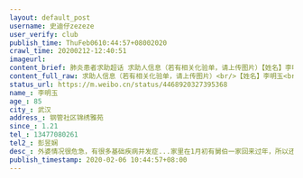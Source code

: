 ```yaml
---
layout: default_post
username: 史迪仔zezeze
user_verify: club
publish_time: ThuFeb0610:44:57+08002020
crawl_time: 20200212-12:40:51
imageurl: 
content_brief: 肺炎患者求助超话 求助人信息（若有相关化验单，请上传图片）【姓名】李明玉【年龄】85【所在城市】武汉【所在小区、社区】钢管社区锦绣雅苑【患病时间】1.21【联系方式】13477080261【其他紧急联系人】彭昱娴【病情描述】肺炎患者求助超话 外婆情况很危急，有很多基础疾病并发症. ...全文
content_full_raw: 求助人信息（若有相关化验单，请上传图片）<br/>【姓名】李明玉<br/>【年龄】85<br/>【所在城市】武汉<br/>【所在小区、社区】钢管社区锦绣雅苑<br/>【患病时间】1.21<br/>【联系方式】13477080261<br/>【其他紧急联系人】彭昱娴<br/>【病情描述】<br/><br/><br/><br/>外婆情况很危急，有很多基础疾病并发症...家里在1月初有舅伯一家回来过年，所以还能帮忙照顾，但是这样跑就怕会有更多家庭感染啊...<br/><br/>现在我外婆80多岁，已经成重症了，医生说双肺有白化，同时浑身无力。从1.21后开始发病，四肢无力无法走路，且有发烧症状（38-38.5），还存在很多基础疾病，如心脏病，高血压，糖尿病，血栓等，如今慢性的疾病都引发了，外婆每天喊着心脏痛，这让全家都很痛啊...<br/><br/>一开始就拍了ct做了血检就说是疑似患者，结果没床位，只好每天医院来回跑打针，可是直到最近几天，她开始心脏难受，并且呼吸难受，医生说已经有病危倾向了！可是我们还是无法住院，因为核酸检测是阴性，可是社区又不给我们纸质确诊阴性的说明书，就算想以普通重大疾病别人不相信啊.....而且医生说，还是高度疑似病例，新闻也说过存在假阴性，可是社区不准我们做第二次检测....还说检测也是医生做的，那检测的医生有错吗？我不知道我为什么会得到这种答复，可是假阴性的实况下，相关症状这么明显，难道不可疑吗？<br/><br/>目前任何的官方办法我们都使用了，社区，疾控中心，24小时发热热线，市长热线，人民日报相关的！！全都没有用！！社区也说不确诊无法安排住院！！<br/><br/>现在的四类人统统收治不知道为什么还没有人联系我家，也给社区报备了。也给街道报备了！！求求各位了！！！85岁老人真的很难受！！我外婆住在武汉市汉阳区鹦鹉大道杨泗庙锦绣雅苑2栋，联系人是我，她的外孙彭昱娴，我的电话是13477080261
status_url: https://m.weibo.cn/status/4468920327395368
name_: 李明玉
age_: 85
city_: 武汉
address_: 钢管社区锦绣雅苑
since_: 1.21
tel_: 13477080261
tel2_: 彭昱娴
desc_: 外婆情况很危急，有很多基础疾病并发症...家里在1月初有舅伯一家回来过年，所以还能帮忙照顾，但是这样跑就怕会有更多家庭感染啊...现在我外婆80多岁，已经成重症了，医生说双肺有白化，同时浑身无力。从1.21后开始发病，四肢无力无法走路，且有发烧症状（38-38.5），还存在很多基础疾病，如心脏病，高血压，糖尿病，血栓等，如今慢性的疾病都引发了，外婆每天喊着心脏痛，这让全家都很痛啊...一开始就拍了ct做了血检就说是疑似患者，结果没床位，只好每天医院来回跑打针，可是直到最近几天，她开始心脏难受，并且呼吸难受，医生说已经有病危倾向了！可是我们还是无法住院，因为核酸检测是阴性，可是社区又不给我们纸质确诊阴性的说明书，就算想以普通重大疾病别人不相信啊.....而且医生说，还是高度疑似病例，新闻也说过存在假阴性，可是社区不准我们做第二次检测....还说检测也是医生做的，那检测的医生有错吗？我不知道我为什么会得到这种答复，可是假阴性的实况下，相关症状这么明显，难道不可疑吗？目前任何的官方办法我们都使用了，社区，疾控中心，24小时发热热线，市长热线，人民日报相关的！！全都没有用！！社区也说不确诊无法安排住院！！现在的四类人统统收治不知道为什么还没有人联系我家，也给社区报备了。也给街道报备了！！求求各位了！！！85岁老人真的很难受！！我外婆住在武汉市汉阳区鹦鹉大道杨泗庙锦绣雅苑2栋，联系人是我，她的外孙彭昱娴，我的电话是13477080261
publish_timestamp: 2020-02-06 10:44:57+08:00
---
```

